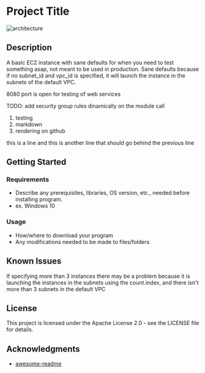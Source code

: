 # Project Title

![architecture](https://github.com/rivera-bl/[reponame]/blob/master/architecture.jpg?raw=true)
## Description

A basic EC2 instance with sane defaults for when you need to test something asap, not meant to be used in production. Sane defaults because if no subnet_id and vpc_id is specified, it will launch the instance in the subnets of the default VPC.

8080 port is open for testing of web services

TODO: add security group rules dinamically on the module call

1. testing
2. markdown
3. rendering on github

this is a line
and this is another line that should go behind the previous line

## Getting Started

### Requirements

* Describe any prerequisites, libraries, OS version, etc., needed before installing program.
* ex. Windows 10

### Usage

* How/where to download your program
* Any modifications needed to be made to files/folders

## Known Issues

If specifying more than 3 instances there may be a problem because it is launching the instances in the subnets using the count.index, and there isn't more than 3 subnets in the default VPC

## License

This project is licensed under the Apache License 2.0 - see the LICENSE file for details.

## Acknowledgments

* [awesome-readme](https://github.com/matiassingers/awesome-readme)
